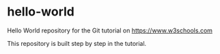 # hello-world
Hello World repository for the Git tutorial on https://www.w3schools.com

This repository is built step by step in the tutorial.